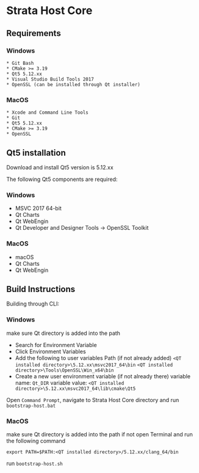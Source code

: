 # Strata Host Core

## Requirements

### Windows
    * Git Bash
    * CMake >= 3.19
    * Qt5 5.12.xx
    * Visual Studio Build Tools 2017
    * OpenSSL (can be installed through Qt installer)
### MacOS

    * Xcode and Command Line Tools
    * Git
    * Qt5 5.12.xx
    * CMake >= 3.19
    * OpenSSL

## Qt5 installation

Download and install Qt5 version is 5.12.xx

The following Qt5 components are required:

### Windows
* MSVC 2017 64-bit
* Qt Charts
* Qt WebEngin
* Qt Developer and Designer Tools -> OpenSSL Toolkit

### MacOS
* macOS 
* Qt Charts
* Qt WebEngin

## Build Instructions

Building through CLI:

### Windows 
make sure Qt directory is added into the path
- Search for Environment Variable
- Click Environment Variables
- Add the following to user variables Path (if not already added)
  `<QT installed directory>\5.12.xx\msvc2017_64\bin`
  `<QT installed directory>\Tools\OpenSSL\Win_x64\bin`
- Create a new user environment variable (if not already there)
    variable name: `Qt_DIR`
    variable value: `<QT installed directory>\5.12.xx\msvc2017_64\lib\cmake\Qt5`

Open `Command Prompt`, navigate to Strata Host Core directory and run `bootstrap-host.bat`

### MacOS
make sure Qt directory is added into the path
if not open Terminal and run the following command 
```
export PATH=$PATH:<QT installed directory>/5.12.xx/clang_64/bin
```
run `bootstrap-host.sh`
